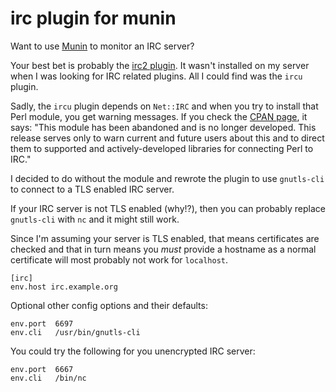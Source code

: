 # irc plugin for munin

Want to use [Munin](http://munin-monitoring.org) to monitor an IRC
server?

Your best bet is probably the
[irc2 plugin](https://github.com/munin-monitoring/contrib/blob/master/plugins/ircd/irc2).
It wasn't installed on my server when I was looking for IRC related
plugins. All I could find was the `ircu` plugin.

Sadly, the `ircu` plugin depends on `Net::IRC` and when you try
to install that Perl module, you get warning messages. If you check
the [CPAN page](http://search.cpan.org/~apeiron/Net-IRC-0.79/IRC.pm),
it says: "This module has been abandoned and is no longer developed.
This release serves only to warn current and future users about this
and to direct them to supported and actively-developed libraries for
connecting Perl to IRC."

I decided to do without the module and rewrote the plugin to use
`gnutls-cli` to connect to a TLS enabled IRC server.

If your IRC server is not TLS enabled (why!?), then you can probably
replace `gnutls-cli` with `nc` and it might still work.

Since I'm assuming your server is TLS enabled, that means certificates
are checked and that in turn means you *must* provide a hostname
as a normal certificate will most probably not work for `localhost`.

```
[irc]
env.host irc.example.org
```

Optional other config options and their defaults:

```
env.port  6697
env.cli   /usr/bin/gnutls-cli
```

You could try the following for you unencrypted IRC server:

```
env.port  6667
env.cli   /bin/nc
```
